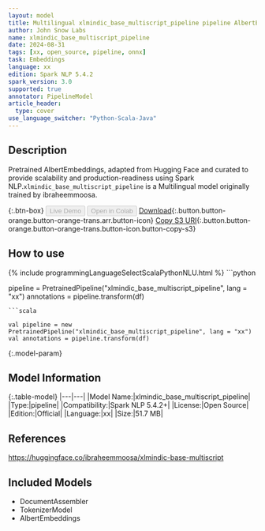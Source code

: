 ```yaml
---
layout: model
title: Multilingual xlmindic_base_multiscript_pipeline pipeline AlbertEmbeddings from ibraheemmoosa
author: John Snow Labs
name: xlmindic_base_multiscript_pipeline
date: 2024-08-31
tags: [xx, open_source, pipeline, onnx]
task: Embeddings
language: xx
edition: Spark NLP 5.4.2
spark_version: 3.0
supported: true
annotator: PipelineModel
article_header:
  type: cover
use_language_switcher: "Python-Scala-Java"
---
```


## Description

Pretrained AlbertEmbeddings, adapted from Hugging Face and curated to provide scalability and production-readiness using Spark NLP.`xlmindic_base_multiscript_pipeline` is a Multilingual model originally trained by ibraheemmoosa.

{:.btn-box}
<button class="button button-orange" disabled>Live Demo</button>
<button class="button button-orange" disabled>Open in Colab</button>
[Download](https://s3.amazonaws.com/auxdata.johnsnowlabs.com/public/models/xlmindic_base_multiscript_pipeline_xx_5.4.2_3.0_1725134904892.zip){:.button.button-orange.button-orange-trans.arr.button-icon}
[Copy S3 URI](s3://auxdata.johnsnowlabs.com/public/models/xlmindic_base_multiscript_pipeline_xx_5.4.2_3.0_1725134904892.zip){:.button.button-orange.button-orange-trans.button-icon.button-copy-s3}

## How to use



<div class="tabs-box" markdown="1">
{% include programmingLanguageSelectScalaPythonNLU.html %}
```python

pipeline = PretrainedPipeline("xlmindic_base_multiscript_pipeline", lang = "xx")
annotations =  pipeline.transform(df)   

```
```scala

val pipeline = new PretrainedPipeline("xlmindic_base_multiscript_pipeline", lang = "xx")
val annotations = pipeline.transform(df)

```
</div>

{:.model-param}
## Model Information

{:.table-model}
|---|---|
|Model Name:|xlmindic_base_multiscript_pipeline|
|Type:|pipeline|
|Compatibility:|Spark NLP 5.4.2+|
|License:|Open Source|
|Edition:|Official|
|Language:|xx|
|Size:|51.7 MB|

## References

https://huggingface.co/ibraheemmoosa/xlmindic-base-multiscript

## Included Models

- DocumentAssembler
- TokenizerModel
- AlbertEmbeddings